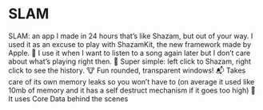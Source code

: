 # SLAM

SLAM: an app I made in 24 hours that’s like Shazam, but out of your way. I used it as an excuse to play with ShazamKit, the new framework made by Apple.
🎺 I use it when I want to listen to a song again later but I don’t care about what’s playing right then.
🍗 Super simple: left click to Shazam, right click to see the history.
🐮 Fun rounded, transparent windows!
📬 Takes care of its own memory leaks so you won’t have to (on average it used like 10mb of memory and it has a self destruct mechanism if it goes too high)
👑 It uses Core Data behind the scenes
